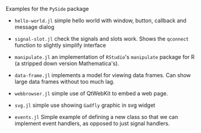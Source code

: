 Examples for the `PySide` package


* `hello-world.jl` simple hello world with window, button, callback and message dialog

* `signal-slot.jl` check the signals and slots work. Shows the `qconnect` function to slightly simplify interface

* `manipulate.jl` an implementation of `RStudio`'s `manipulate` package for R (a stripped down version Mathematica's).

* `data-frame.jl` implements a model for viewing data frames. Can show large data frames without too much lag.

* `webbrowser.jl` simple use of QtWebKit to embed a web page.

* `svg.jl` simple use showing `Gadfly` graphic in svg widget
  
* `events.jl`  Simple example of defining a new class so that we can implement event handlers, as opposed to just signal handlers.





